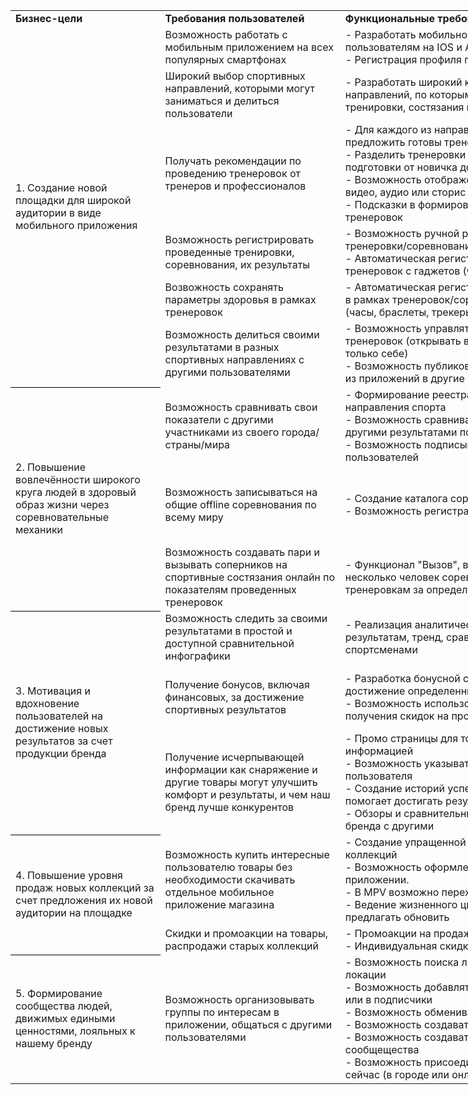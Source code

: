 <table border=0 cellpadding=0 cellspacing=0 width=1621 style='border-collapse:
 collapse;table-layout:fixed;width:1215pt'>
 <col width=231 style='mso-width-source:userset;mso-width-alt:7381;width:173pt'>
 <col width=285 style='mso-width-source:userset;mso-width-alt:9130;width:214pt'>
 <col width=455 style='mso-width-source:userset;mso-width-alt:14549;width:341pt'>
 <col width=331 style='mso-width-source:userset;mso-width-alt:10581;width:248pt'>
 <col width=319 style='mso-width-source:userset;mso-width-alt:10197;width:239pt'>
 <tr height=20 style='mso-height-source:userset;height:15.75pt'>
  <td height=20 class=xl65 width=231 style='height:15.75pt;width:173pt'><b>Бизнес-цели</b></td>
  <td class=xl66 width=285 style='width:214pt'><b>Требования пользователей</b></td>
  <td class=xl66 width=455 style='width:341pt'><b>Функциональные требования</b></td>
  <td class=xl66 width=331 style='width:248pt'><b>Возможные ограничения</b></td>
  <td class=xl66 width=319 style='width:239pt'><b>Зависимости от других систем</b></td>
 </tr>
 <tr height=20 style='mso-height-source:userset;height:15.75pt'>
  <td rowspan=6 height=120 class=xl78 width=231 style='border-bottom:.5pt solid black;
  height:94.5pt;width:173pt'>1. Создание новой площадки для широкой аудитории в
  виде мобильного приложения</td>
  <td class=xl67 width=285 style='width:214pt'>Возможность работать с мобильным
  приложением на всех популярных смартфонах</td>
  <td class=xl67 width=455 style='width:341pt'>- Разработать мобильное
  приложение, доступное пользователям на IOS и Android<br>
    - Регистрация профиля пользователя в приложении</td>
  <td class=xl67 width=331 style='width:248pt'>- если бренд под санкциями,
  проблематика публикации в apple store</td>
  <td class=xl67 width=319 style='width:239pt'>- для OAuth 2.0 использование
  Google / VK/ Yandex</td>
 </tr>
 <tr height=20 style='mso-height-source:userset;height:15.75pt'>
  <td height=20 class=xl68 width=285 style='height:15.75pt;width:214pt'>Широкий
  выбор спортивных направлений, которыми могут заниматься и делиться
  пользователи</td>
  <td class=xl67 width=455 style='width:341pt'>- Разработать широкий каталог
  спортивных направлений, по которым могут проводиться тренировки, состязания и
  соревнования</td>
  <td class=xl67 width=331 style='width:248pt'>- не для всех спортивных
  направлений бренд выпускает товары, учесть это при разработке каталога</td>
  <td class=xl67 width=319 style='width:239pt'>&nbsp;</td>
 </tr>
 <tr height=20 style='mso-height-source:userset;height:15.75pt'>
  <td height=20 class=xl68 width=285 style='height:15.75pt;width:214pt'>Получать
  рекомендации по проведению тренеровок от тренеров и профессионалов</td>
  <td class=xl67 width=455 style='width:341pt'>- Для каждого из направлений
  спорта необходимо предложить готовы тренеровки от экспертов<br>
    - Разделить тренеровки по уровню спортивной подготовки от новичка до
  профессионала<br>
    - Возможность отображения тренеровок в виде видео, аудио или сторис<br>
    - Подсказки в формировании расписсания тренеровок<span
  style='mso-spacerun:yes'> </span></td>
  <td class=xl67 width=331 style='width:248pt'>- привлечение экспертов,
  тренеров и создание каталога тренеровок может быть очень затратным</td>
  <td class=xl67 width=319 style='width:239pt'>&nbsp;</td>
 </tr>
 <tr height=20 style='mso-height-source:userset;height:15.75pt'>
  <td height=20 class=xl68 width=285 style='height:15.75pt;width:214pt'>Возможность
  регистрировать проведенные тренировки, соревнования, их результаты</td>
  <td class=xl67 width=455 style='width:341pt'>- Возможность ручной регистрации
  результатов тренеровки/соревнований<br>
    - Автоматическая регистрации результатов тренеровок с гаджетов (часы,
  браслеты, трекеры)</td>
  <td class=xl67 width=331 style='width:248pt'>&nbsp;</td>
  <td class=xl67 width=319 style='width:239pt'>- интеграция с IOT и нативными
  функциями смартфона</td>
 </tr>
 <tr height=20 style='mso-height-source:userset;height:15.75pt'>
  <td height=20 class=xl69 width=285 style='height:15.75pt;border-top:none;
  border-left:none;width:214pt'>Возвожность сохранять параметры здоровья в
  рамках тренеровок</td>
  <td class=xl67 width=455 style='width:341pt'>- Автоматическая регистрация
  параметров здоровья в рамках тренеровок/соревнований с гаджетов (часы,
  браслеты, трекеры)</td>
  <td class=xl67 width=331 style='width:248pt'>&nbsp;</td>
  <td class=xl67 width=319 style='width:239pt'>- интеграция с IOT и нативными
  функциями смартфона</td>
 </tr>
 <tr height=20 style='mso-height-source:userset;height:15.75pt'>
  <td height=20 class=xl69 width=285 style='height:15.75pt;border-top:none;
  border-left:none;width:214pt'>Возможность делиться своими результатами в
  разных спортивных направлениях с другими пользователями</td>
  <td class=xl70 width=455 style='border-top:none;border-left:none;width:341pt'>-
  Возможность управлять доступом к результатам тренеровок (открывать всем,
  друзьям, сообществу, только себе)<br>
    - Возможность публиковать результаты тренеровок из приложений в другие
  социальные сети</td>
  <td class=xl70 width=331 style='border-top:none;border-left:none;width:248pt'>&nbsp;</td>
  <td class=xl70 width=319 style='border-top:none;border-left:none;width:239pt'>-
  отправка публикаций из приложения в соц-сети<span
  style='mso-spacerun:yes'> </span></td>
 </tr>
 <tr height=20 style='mso-height-source:userset;height:15.75pt'>
  <td rowspan=3 height=60 class=xl75 width=231 style='border-bottom:.5pt solid black;
  height:47.25pt;border-top:none;width:173pt'>2. Повышение вовлечённости
  широкого круга людей в здоровый образ жизни через соревновательные механики</td>
  <td class=xl69 width=285 style='border-top:none;border-left:none;width:214pt'>Возможность
  сравнивать свои показатели с другими участниками из своего
  города/страны/мира<span style='mso-spacerun:yes'> </span></td>
  <td class=xl70 width=455 style='border-top:none;border-left:none;width:341pt'>-
  Формирование реестра результатов по всем направления спорта<br>
    - Возможность сравнивать результат пользователя с другими результатами по
  всему миру<br>
    - Возможность подписываться на результаты других пользователей</td>
  <td class=xl70 width=331 style='border-top:none;border-left:none;width:248pt'>&nbsp;</td>
  <td class=xl70 width=319 style='border-top:none;border-left:none;width:239pt'>&nbsp;</td>
 </tr>
 <tr height=20 style='mso-height-source:userset;height:15.75pt'>
  <td height=20 class=xl69 width=285 style='height:15.75pt;border-top:none;
  border-left:none;width:214pt'>Возможность записываться на общие offline
  соревнования по всему миру</td>
  <td class=xl70 width=455 style='border-top:none;border-left:none;width:341pt'>-
  Создание каталога соревнований по всему миру<br>
    - Возможность регистрации на соревнования<span
  style='mso-spacerun:yes'> </span></td>
  <td class=xl70 width=331 style='border-top:none;border-left:none;width:248pt'>-
  нет единой системы, где можно брать грядущие соревнования <br>
    - нет возможности автоматически регистрировать пользователя на внешнем
  ресурсе, так как они редко обладают API</td>
  <td class=xl70 width=319 style='border-top:none;border-left:none;width:239pt'>-
  интеграция с официальными ресурсами соревнований для регистрации
  пользователей</td>
 </tr>
 <tr height=20 style='mso-height-source:userset;height:15.75pt'>
  <td height=20 class=xl70 width=285 style='height:15.75pt;border-top:none;
  border-left:none;width:214pt'>Возможность создавать пари и вызывать
  соперников на спортивные состязания онлайн по показателям проведенных
  тренеровок</td>
  <td class=xl70 width=455 style='border-top:none;border-left:none;width:341pt'>-
  Функционал &quot;Вызов&quot;, в рамках которого 2 или несколько человек
  соревнуются по проведенным тренеровкам за определенный период времени<span
  style='mso-spacerun:yes'> </span></td>
  <td class=xl70 width=331 style='border-top:none;border-left:none;width:248pt'>&nbsp;</td>
  <td class=xl70 width=319 style='border-top:none;border-left:none;width:239pt'>&nbsp;</td>
 </tr>
 <tr height=20 style='mso-height-source:userset;height:15.75pt'>
  <td rowspan=3 height=60 class=xl75 width=231 style='border-bottom:.5pt solid black;
  height:47.25pt;border-top:none;width:173pt'>3. Мотивация и вдохновение
  пользователей на достижение новых результатов за счет продукции бренда</td>
  <td class=xl70 width=285 style='border-top:none;border-left:none;width:214pt'>Возможность
  следить за своими результатами в простой и доступной сравнительной
  инфографики</td>
  <td class=xl70 width=455 style='border-top:none;border-left:none;width:341pt'>-
  Реализация аналитического функционала по своим результатам, тренд, сравнение
  с профессиональными спортсменами</td>
  <td class=xl70 width=331 style='border-top:none;border-left:none;width:248pt'>&nbsp;</td>
  <td class=xl70 width=319 style='border-top:none;border-left:none;width:239pt'>&nbsp;</td>
 </tr>
 <tr height=20 style='mso-height-source:userset;height:15.75pt'>
  <td height=20 class=xl70 width=285 style='height:15.75pt;border-top:none;
  border-left:none;width:214pt'>Получение бонусов, включая финансовых, за
  достижение спортивных результатов</td>
  <td class=xl70 width=455 style='border-top:none;border-left:none;width:341pt'>-
  Разработка бонусной системы лояльности за достижение определенных
  результатов<br>
    - Возможность использоваться бонусы для получения скидок на продукцию
  бренда</td>
  <td class=xl70 width=331 style='border-top:none;border-left:none;width:248pt'>-
  Введение лимитов на использование бонусов при покупки товаров<br>
    - Разработка антифрод правил, чтобы пользователи искуственно не
  генерировали бонусы</td>
  <td class=xl70 width=319 style='border-top:none;border-left:none;width:239pt'>&nbsp;</td>
 </tr>
 <tr height=20 style='mso-height-source:userset;height:15.75pt'>
  <td height=20 class=xl70 width=285 style='height:15.75pt;border-top:none;
  border-left:none;width:214pt'>Получение исчерпывающей информации как
  снаряжение и другие товары могут улучшить комфорт и результаты, и чем наш
  бренд лучше конкурентов</td>
  <td class=xl70 width=455 style='border-top:none;border-left:none;width:341pt'>-
  Промо страницы для товаров бренда с подробной информацией <br>
    - Возможность указывать свою &quot;снарягу&quot; в профиле
  пользователя<br>
    - Создание историй успеха как правильная снаряга помогает достигать
  результаты<br>
    - Обзоры и сравнительные статьи товаров нашего бренда с другими</td>
  <td class=xl70 width=331 style='border-top:none;border-left:none;width:248pt'>&nbsp;</td>
  <td class=xl70 width=319 style='border-top:none;border-left:none;width:239pt'>&nbsp;</td>
 </tr>
 <tr height=20 style='mso-height-source:userset;height:15.75pt'>
  <td rowspan=2 height=40 class=xl75 width=231 style='border-bottom:.5pt solid black;
  height:31.5pt;border-top:none;width:173pt'>4. Повышение уровня продаж новых
  коллекций за счет предложения их новой аудитории на площадке</td>
  <td class=xl70 width=285 style='border-top:none;border-left:none;width:214pt'>Возможность
  купить интересные пользователю товары без необходимости скачивать отдельное
  мобильное приложение магазина</td>
  <td class=xl70 width=455 style='border-top:none;border-left:none;width:341pt'>-
  Создание упращенной версии каталога новых коллекций<br>
    - Возможность оформления заказа прямо в приложении. <br>
    - В MPV возможно переход на веб-сайт для покупки<br>
    - Ведение жизненного цикла снаряжения, чтобы предлагать обновить</td>
  <td class=xl70 width=331 style='border-top:none;border-left:none;width:248pt'>&nbsp;</td>
  <td class=xl70 width=319 style='border-top:none;border-left:none;width:239pt'>-
  Интеграция с имеющимся сервисом Каталог, Корзина, Заказ</td>
 </tr>
 <tr height=20 style='mso-height-source:userset;height:15.75pt'>
  <td height=20 class=xl70 width=285 style='height:15.75pt;border-top:none;
  border-left:none;width:214pt'>Скидки и промоакции на товары, распродажи
  старых коллекций</td>
  <td class=xl70 width=455 style='border-top:none;border-left:none;width:341pt'>-
  Промоакции на продажу товаров прямо <br>
    - Индивидуальная скидка за результаты</td>
  <td class=xl70 width=331 style='border-top:none;border-left:none;width:248pt'>&nbsp;</td>
  <td class=xl70 width=319 style='border-top:none;border-left:none;width:239pt'>&nbsp;</td>
 </tr>
 <tr height=20 style='mso-height-source:userset;height:15.75pt'>
  <td height=20 class=xl71 width=231 style='height:15.75pt;border-top:none;
  width:173pt'>5. Формирование сообщества людей, движимых едиными ценностями,
  лояльных к нашему бренду</td>
  <td class=xl70 width=285 style='border-top:none;border-left:none;width:214pt'>Возможность
  организовывать группы по интересам в приложении, общаться с другими
  пользователями</td>
  <td class=xl70 width=455 style='border-top:none;border-left:none;width:341pt'>-
  Возможность поиска людей по интересам и локации<br>
    - Возможность добавлять пользователей в друзья или в подписчики<br>
    - Возможность обмениваться сообщениями<br>
    - Возможность создавать сообщество<br>
    - Возможность создавать чаты в рамках сообщещества<br>
    - Возможность присоединиться к тренеровке прямо сейчас (в городе или
  онлайн)</td>
  <td class=xl70 width=331 style='border-top:none;border-left:none;width:248pt'>&nbsp;</td>
  <td class=xl70 width=319 style='border-top:none;border-left:none;width:239pt'>&nbsp;</td>
 </tr>
</table>
